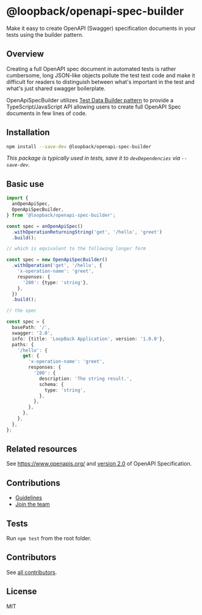 # @loopback/openapi-spec-builder

Make it easy to create OpenAPI (Swagger) specification documents in your tests
using the builder pattern.

## Overview

Creating a full OpenAPI spec document in automated tests is rather cumbersome,
long JSON-like objects pollute the test test code and make it difficult for
readers to distinguish between what's important in the test and what's just
shared swagger boilerplate.

OpenApiSpecBuilder utilizes
[Test Data Builder pattern](http://www.natpryce.com/articles/000714.html) to
provide a TypeScript/JavaScript API allowing users to create full OpenAPI Spec
documents in few lines of code.

## Installation

```sh
npm install --save-dev @loopback/openapi-spec-builder
```

_This package is typically used in tests, save it to `devDependencies` via
`--save-dev`._

## Basic use

```ts
import {
  anOpenApiSpec,
  OpenApiSpecBuilder,
} from '@loopback/openapi-spec-builder';

const spec = anOpenApiSpec()
  .withOperationReturningString('get', '/hello', 'greet')
  .build();

// which is equivalent to the following longer form

const spec = new OpenApiSpecBuilder()
  .withOperation('get', '/hello', {
    'x-operation-name': 'greet',
    responses: {
      '200': {type: 'string'},
    },
  })
  .build();

// the spec

const spec = {
  basePath: '/',
  swagger: '2.0',
  info: {title: 'LoopBack Application', version: '1.0.0'},
  paths: {
    '/hello': {
      get: {
        'x-operation-name': 'greet',
        responses: {
          '200': {
            description: 'The string result.',
            schema: {
              type: 'string',
            },
          },
        },
      },
    },
  },
};
```

## Related resources

See <https://www.openapis.org/> and
[version 2.0](https://github.com/OAI/OpenAPI-Specification/blob/master/versions/2.0.md)
of OpenAPI Specification.

## Contributions

- [Guidelines](https://github.com/strongloop/loopback-next/blob/master/docs/CONTRIBUTING.md)
- [Join the team](https://github.com/strongloop/loopback-next/issues/110)

## Tests

Run `npm test` from the root folder.

## Contributors

See
[all contributors](https://github.com/strongloop/loopback-next/graphs/contributors).

## License

MIT
